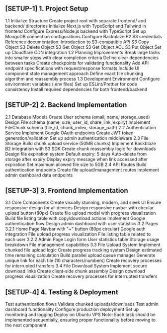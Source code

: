 ## [SETUP-1] 1. Project Setup
1.1 Initialize Structure
Create project root with separate frontend/ and backend/ directories
Initialize Next.js with TypeScript and Tailwind in frontend
Configure Express/Node.js backend with TypeScript
Set up MongoDB connection configurations
Configure Backblaze B2 S3 credentials
Reference documentation:
Introduction to S3-compatible API
S3 Copy Object
S3 Delete Object
S3 Get Object
S3 Get Object ACL
S3 Put Object
Set up Cloudflare CDN integration
1.2 Planning Improvements
Break large tasks into smaller steps with clear completion criteria
Define clear dependencies between tasks
Create checkpoints for validating functionality
Add API endpoint specifications with request/response formats
Include UI component state management approach
Define exact file chunking algorithm and reassembly process
1.3 Development Environment
Configure environment variables (.env files)
Set up ESLint/Prettier for code consistency
Install required dependencies for both frontend/backend
## [SETUP-2] 2. Backend Implementation
2.1 Database Models
Create User schema (email, name, storage_used)
Design File schema (name, size, user_id, share_link, expiry)
Implement FileChunk schema (file_id, chunk_index, storage_path)
2.2 Authentication Service
Implement Google OAuth endpoints
Create JWT token generation/validation
Set up admin authentication middleware
2.3 File Storage
Build chunk upload service (50MB chunks)
Implement Backblaze B2 integration with S3 SDK
Create chunk reassembly logic for downloads
Design file expiration system
Default expiry: 5 days
Auto-delete from storage after expiry
Display expiry message when link accessed after expiration
Set maximum allowed file size to 5GB
2.4 API Routes
Build authentication endpoints
Create file upload/management routes
Implement admin dashboard data endpoints
## [SETUP-3] 3. Frontend Implementation
3.1 Core Components
Create visually stunning, modern, and sleek UI
Ensure responsive design for all devices
Design responsive navbar with circular upload button (80px)
Create file upload modal with progress visualization
Build file listing table with copy/download actions
Implement Google authentication flow
Design admin dashboard with user statistics
3.2 Pages
3.2.1 Home Page
Navbar with "+" button (80px circular)
Google auth integration
File upload progress visualization
File listing table related to each user
3.2.2 Admin Page
Login form
User statistics table
Storage usage breakdown
File management capabilities
3.3 File Upload System
Implement chunked file upload logic
Create progress tracking system
Design estimated time remaining calculation
Build parallel upload queue manager
Generate unique link for each file (10 characters/numbers)
Create recovery processes for interrupted transfers
3.4 File Download System
Implement secure download links
Create client-side chunk assembly
Design download progress visualization
Create recovery processes for interrupted transfers
## [SETUP-4] 4. Testing & Deployment
Test authentication flows
Validate chunked uploads/downloads
Test admin dashboard functionality
Configure production deployment
Set up monitoring and logging
Deploy on Ubuntu VPS
Note: Each task should be implemented sequentially, ensuring proper functionality before moving to the next component.